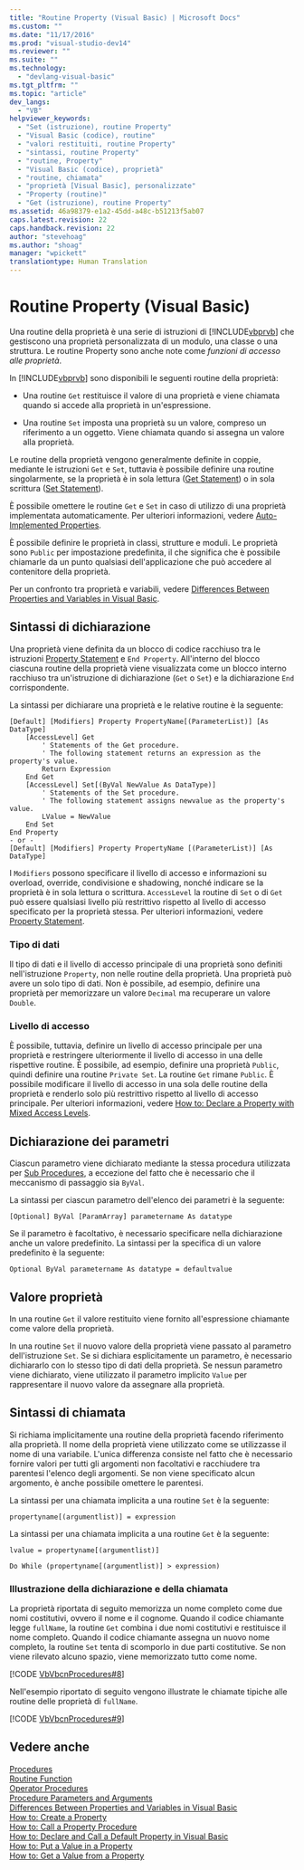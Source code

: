 ```yaml
---
title: "Routine Property (Visual Basic) | Microsoft Docs"
ms.custom: ""
ms.date: "11/17/2016"
ms.prod: "visual-studio-dev14"
ms.reviewer: ""
ms.suite: ""
ms.technology: 
  - "devlang-visual-basic"
ms.tgt_pltfrm: ""
ms.topic: "article"
dev_langs: 
  - "VB"
helpviewer_keywords: 
  - "Set (istruzione), routine Property"
  - "Visual Basic (codice), routine"
  - "valori restituiti, routine Property"
  - "sintassi, routine Property"
  - "routine, Property"
  - "Visual Basic (codice), proprietà"
  - "routine, chiamata"
  - "proprietà [Visual Basic], personalizzate"
  - "Property (routine)"
  - "Get (istruzione), routine Property"
ms.assetid: 46a98379-e1a2-45dd-a48c-b51213f5ab07
caps.latest.revision: 22
caps.handback.revision: 22
author: "stevehoag"
ms.author: "shoag"
manager: "wpickett"
translationtype: Human Translation
---
```

# Routine Property (Visual Basic)
Una routine della proprietà è una serie di istruzioni di [!INCLUDE[vbprvb](../../../../csharp/programming-guide/concepts/linq/includes/vbprvb_md.md)] che gestiscono una proprietà personalizzata di un modulo, una classe o una struttura.  Le routine Property sono anche note come *funzioni di accesso alle proprietà*.  
  
 In [!INCLUDE[vbprvb](../../../../csharp/programming-guide/concepts/linq/includes/vbprvb_md.md)] sono disponibili le seguenti routine della proprietà:  
  
-   Una routine `Get` restituisce il valore di una proprietà  e viene chiamata quando si accede alla proprietà in un'espressione.  
  
-   Una routine `Set` imposta una proprietà su un valore, compreso un riferimento a un oggetto.  Viene chiamata quando si assegna un valore alla proprietà.  
  
 Le routine della proprietà vengono generalmente definite in coppie, mediante le istruzioni `Get` e `Set`, tuttavia è possibile definire una routine singolarmente, se la proprietà è in sola lettura \([Get Statement](../../../../visual-basic/language-reference/statements/get-statement.md)\) o in sola scrittura \([Set Statement](../../../../visual-basic/language-reference/statements/set-statement.md)\).  
  
 È possibile omettere le routine `Get` e `Set` in caso di utilizzo di una proprietà implementata automaticamente.  Per ulteriori informazioni, vedere [Auto\-Implemented Properties](../../../../visual-basic/programming-guide/language-features/procedures/auto-implemented-properties.md).  
  
 È possibile definire le proprietà in classi, strutture e moduli.  Le proprietà sono `Public` per impostazione predefinita, il che significa che è possibile chiamarle da un punto qualsiasi dell'applicazione che può accedere al contenitore della proprietà.  
  
 Per un confronto tra proprietà e variabili, vedere [Differences Between Properties and Variables in Visual Basic](../../../../visual-basic/programming-guide/language-features/procedures/differences-between-properties-and-variables.md).  
  
## Sintassi di dichiarazione  
 Una proprietà viene definita da un blocco di codice racchiuso tra le istruzioni [Property Statement](../../../../visual-basic/language-reference/statements/property-statement.md) e `End Property`.  All'interno del blocco ciascuna routine della proprietà viene visualizzata come un blocco interno racchiuso tra un'istruzione di dichiarazione \(`Get` o `Set`\) e la dichiarazione `End` corrispondente.  
  
 La sintassi per dichiarare una proprietà e le relative routine è la seguente:  
  
```  
[Default] [Modifiers] Property PropertyName[(ParameterList)] [As DataType]  
    [AccessLevel] Get  
        ' Statements of the Get procedure.  
        ' The following statement returns an expression as the property's value.  
        Return Expression  
    End Get  
    [AccessLevel] Set[(ByVal NewValue As DataType)]  
        ' Statements of the Set procedure.  
        ' The following statement assigns newvalue as the property's value.  
        LValue = NewValue  
    End Set  
End Property  
- or -  
[Default] [Modifiers] Property PropertyName [(ParameterList)] [As DataType]  
```  
  
 I `Modifiers` possono specificare il livello di accesso e informazioni su overload, override, condivisione e shadowing, nonché indicare se la proprietà è in sola lettura o scrittura.  `AccessLevel` la routine di `Set` o di `Get` può essere qualsiasi livello più restrittivo rispetto al livello di accesso specificato per la proprietà stessa.  Per ulteriori informazioni, vedere [Property Statement](../../../../visual-basic/language-reference/statements/property-statement.md).  
  
### Tipo di dati  
 Il tipo di dati e il livello di accesso principale di una proprietà sono definiti nell'istruzione `Property`, non nelle routine della proprietà.  Una proprietà può avere un solo tipo di dati.  Non è possibile, ad esempio, definire una proprietà per memorizzare un valore `Decimal` ma recuperare un valore `Double`.  
  
### Livello di accesso  
 È possibile, tuttavia, definire un livello di accesso principale per una proprietà e restringere ulteriormente il livello di accesso in una delle rispettive routine.  È possibile, ad esempio, definire una proprietà `Public`, quindi definire una routine `Private Set`.  La routine `Get` rimane `Public`.  È possibile modificare il livello di accesso in una sola delle routine della proprietà e renderlo solo più restrittivo rispetto al livello di accesso principale.  Per ulteriori informazioni, vedere [How to: Declare a Property with Mixed Access Levels](../../../../visual-basic/programming-guide/language-features/procedures/how-to-declare-a-property-with-mixed-access-levels.md).  
  
## Dichiarazione dei parametri  
 Ciascun parametro viene dichiarato mediante la stessa procedura utilizzata per [Sub Procedures](../../../../visual-basic/programming-guide/language-features/procedures/sub-procedures.md), a eccezione del fatto che è necessario che il meccanismo di passaggio sia `ByVal`.  
  
 La sintassi per ciascun parametro dell'elenco dei parametri è la seguente:  
  
 `[Optional] ByVal [ParamArray] parametername As datatype`  
  
 Se il parametro è facoltativo, è necessario specificare nella dichiarazione anche un valore predefinito.  La sintassi per la specifica di un valore predefinito è la seguente:  
  
 `Optional ByVal parametername As datatype = defaultvalue`  
  
## Valore proprietà  
 In una routine `Get` il valore restituito viene fornito all'espressione chiamante come valore della proprietà.  
  
 In una routine `Set` il nuovo valore della proprietà viene passato al parametro dell'istruzione `Set`.  Se si dichiara esplicitamente un parametro, è necessario dichiararlo con lo stesso tipo di dati della proprietà.  Se nessun parametro viene dichiarato, viene utilizzato il parametro implicito `Value` per rappresentare il nuovo valore da assegnare alla proprietà.  
  
## Sintassi di chiamata  
 Si richiama implicitamente una routine della proprietà facendo riferimento alla proprietà.  Il nome della proprietà viene utilizzato come se utilizzasse il nome di una variabile. L'unica differenza consiste nel fatto che è necessario fornire valori per tutti gli argomenti non facoltativi e racchiudere tra parentesi l'elenco degli argomenti.  Se non viene specificato alcun argomento, è anche possibile omettere le parentesi.  
  
 La sintassi per una chiamata implicita a una routine `Set` è la seguente:  
  
 `propertyname[(argumentlist)] = expression`  
  
 La sintassi per una chiamata implicita a una routine `Get` è la seguente:  
  
 `lvalue = propertyname[(argumentlist)]`  
  
 `Do While (propertyname[(argumentlist)] > expression)`  
  
### Illustrazione della dichiarazione e della chiamata  
 La proprietà riportata di seguito memorizza un nome completo come due nomi costitutivi, ovvero il nome e il cognome.  Quando il codice chiamante legge  `fullName`, la routine `Get` combina i due nomi costitutivi e restituisce il nome completo.  Quando il codice chiamante assegna un nuovo nome completo, la routine `Set` tenta di scomporlo in due parti costitutive.  Se non viene rilevato alcuno spazio, viene memorizzato tutto come nome.  
  
 [!CODE [VbVbcnProcedures#8](../CodeSnippet/VS_Snippets_VBCSharp/VbVbcnProcedures#8)]  
  
 Nell'esempio riportato di seguito vengono illustrate le chiamate tipiche alle routine delle proprietà di `fullName`.  
  
 [!CODE [VbVbcnProcedures#9](../CodeSnippet/VS_Snippets_VBCSharp/VbVbcnProcedures#9)]  
  
## Vedere anche  
 [Procedures](../../../../visual-basic/programming-guide/language-features/procedures/index.md)   
 [Routine Function](../../../../visual-basic/programming-guide/language-features/procedures/function-procedures.md)   
 [Operator Procedures](../../../../visual-basic/programming-guide/language-features/procedures/operator-procedures.md)   
 [Procedure Parameters and Arguments](../../../../visual-basic/programming-guide/language-features/procedures/procedure-parameters-and-arguments.md)   
 [Differences Between Properties and Variables in Visual Basic](../../../../visual-basic/programming-guide/language-features/procedures/differences-between-properties-and-variables.md)   
 [How to: Create a Property](../../../../visual-basic/programming-guide/language-features/procedures/how-to-create-a-property.md)   
 [How to: Call a Property Procedure](../../../../visual-basic/programming-guide/language-features/procedures/how-to-call-a-property-procedure.md)   
 [How to: Declare and Call a Default Property in Visual Basic](../../../../visual-basic/programming-guide/language-features/procedures/how-to-declare-and-call-a-default-property.md)   
 [How to: Put a Value in a Property](../../../../visual-basic/programming-guide/language-features/procedures/how-to-put-a-value-in-a-property.md)   
 [How to: Get a Value from a Property](../../../../visual-basic/programming-guide/language-features/procedures/how-to-get-a-value-from-a-property.md)